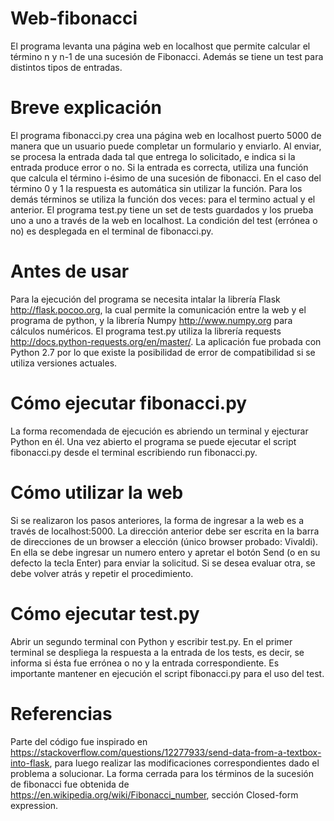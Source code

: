 # Web-fibonacci
El programa levanta una página web en localhost que permite calcular el término n y n-1 de una sucesión de Fibonacci. Además se tiene un test para distintos tipos de entradas.
# Breve explicación
El programa fibonacci.py crea una página web en localhost puerto 5000 de manera que un usuario puede completar un formulario y enviarlo. Al enviar, se procesa la entrada dada tal que entrega lo solicitado, e indica si la entrada produce error o no. Si la entrada es correcta, utiliza una función que calcula el término i-ésimo de una sucesión de fibonacci. En el caso del término 0 y 1 la respuesta es automática sin utilizar la función. Para los demás términos se utiliza la función dos veces: para el termino actual y el anterior.
El programa test.py tiene un set de tests guardados y los prueba uno a uno a través de la web en localhost. La condición del test (errónea o no) es desplegada en el terminal de fibonacci.py.
# Antes de usar
Para la ejecución del programa se necesita intalar la librería Flask http://flask.pocoo.org, la cual permite la comunicación entre la web y el programa de python, y la librería Numpy http://www.numpy.org para cálculos numéricos. El programa test.py utiliza la librería requests http://docs.python-requests.org/en/master/.
La aplicación fue probada con Python 2.7 por lo que existe la posibilidad de error de compatibilidad si se utiliza versiones actuales. 
# Cómo ejecutar fibonacci.py
La forma recomendada de ejecución es abriendo un terminal y ejecturar Python en él. Una vez abierto el programa se puede ejecutar el script fibonacci.py desde el terminal escribiendo run fibonacci.py.
# Cómo utilizar la web
Si se realizaron los pasos anteriores, la forma de ingresar a la web es a través de localhost:5000. La dirección anterior debe ser escrita en la barra de direcciones de un browser a elección (único browser probado: Vivaldi). En ella se debe ingresar un numero entero y apretar el botón Send (o en su defecto la tecla Enter) para enviar la solicitud. Si se desea evaluar otra, se debe volver atrás y repetir el procedimiento.
# Cómo ejecutar test.py
Abrir un segundo terminal con Python y escribir test.py. En el primer terminal se despliega la respuesta a la entrada de los tests, es decir, se informa si ésta fue errónea o no y la entrada correspondiente. Es importante mantener en ejecución el script fibonacci.py para el uso del test.
# Referencias
Parte del código fue inspirado en https://stackoverflow.com/questions/12277933/send-data-from-a-textbox-into-flask, para luego realizar las modificaciones correspondientes dado el problema a solucionar. 
La forma cerrada para los términos de la sucesión de fibonacci fue obtenida de https://en.wikipedia.org/wiki/Fibonacci_number, sección Closed-form expression.
